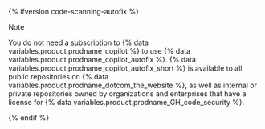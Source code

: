 {% ifversion code-scanning-autofix %}

> [!NOTE]
> You do not need a subscription to {% data variables.product.prodname_copilot %} to use {% data variables.product.prodname_copilot_autofix %}. {% data variables.product.prodname_copilot_autofix_short %} is available to all public repositories on {% data variables.product.prodname_dotcom_the_website %}, as well as internal or private repositories owned by organizations and enterprises that have a license for {% data variables.product.prodname_GH_code_security %}.

{% endif %}

